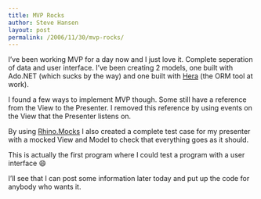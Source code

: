 ```yaml
---
title: MVP Rocks
author: Steve Hansen
layout: post
permalink: /2006/11/30/mvp-rocks/
---
```

I&#8217;ve been working MVP for a day now and I just love it. Complete seperation of data and user interface. I&#8217;ve been creating 2 models, one built with Ado.NET (which sucks by the way) and one built with <a title="Hera" href="http://www.heraframework.com" target="_blank">Hera</a> (the ORM tool at work).

I found a few ways to implement MVP though. Some still have a reference from the View to the Presenter. I removed this reference by using events on the View that the Presenter listens on.

By using <a href="http://www.ayende.com/projects/rhino-mocks.aspx" target="_blank">Rhino.Mocks</a> I also created a complete test case for my presenter with a mocked View and Model to check that everything goes as it should.

This is actually the first program where I could test a program with a user interface :smile: 

I&#8217;ll see that I can post some information later today and put up the code for anybody who wants it.